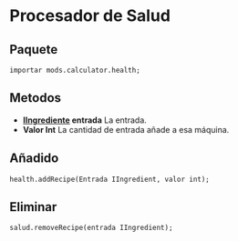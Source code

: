 # Procesador de Salud

## Paquete
```zenscript
importar mods.calculator.health;
```

## Metodos

- **[IIngrediente](/Vanilla/Variable_Types/IIngredient/) entrada** La entrada.
- **Valor Int** La cantidad de entrada añade a esa máquina.

## Añadido
```zenscript
health.addRecipe(Entrada IIngredient, valor int);
```

## Eliminar
```zenscript
salud.removeRecipe(entrada IIngredient);
```